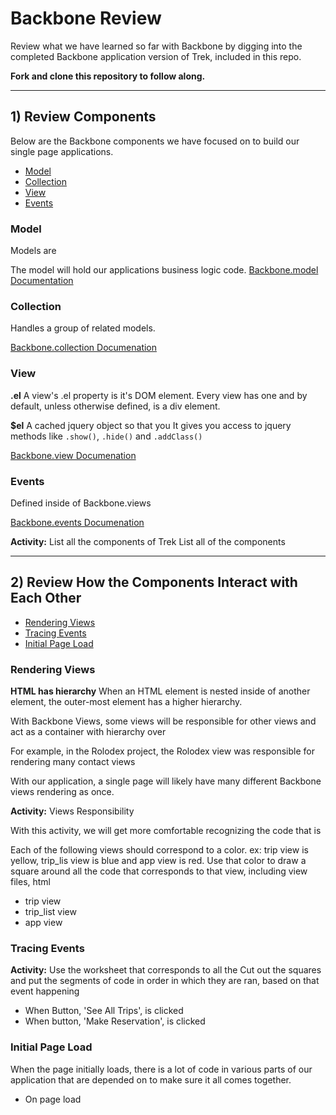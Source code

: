 # Backbone Review

Review what we have learned so far with Backbone by digging into the completed Backbone application version of Trek, included in this repo.

**Fork and clone this repository to follow along.**

***

## 1) Review Components
Below are the Backbone components we have focused on to build our single page applications.

- [Model](#models)
- [Collection](#collections)
- [View](#views)
- [Events](#events)

### Model
Models are

The model will hold our applications business logic code.
[Backbone.model Documentation](http://backbonejs.org/#Model)

### Collection
Handles a group of related models.

[Backbone.collection Documenation](http://backbonejs.org/#Collection)

### View

**.el**
A view's .el property is it's DOM element. Every view has one and by default, unless otherwise defined, is a div element.

**$el**
A cached jquery object so that you
It gives you access to jquery methods like `.show()`, `.hide()` and `.addClass()`

[Backbone.view Documenation](http://backbonejs.org/#View)

### Events
Defined inside of Backbone.views



[Backbone.events Documenation](http://backbonejs.org/#Events)

**Activity:** List all the components of Trek
List all of the components

***

## 2) Review How the Components Interact with Each Other

- [Rendering Views](#rendering-views)
- [Tracing Events](#tracing-events)
- [Initial Page Load](#initial-page-load)

### Rendering Views

**HTML has hierarchy** When an HTML element is nested inside of another element, the outer-most element has a higher hierarchy.

With Backbone Views, some views will be responsible for other views and act as a container with hierarchy over

For example, in the Rolodex project, the Rolodex view was responsible for rendering many contact views


With our application, a single page will likely have many different Backbone views rendering as once.


**Activity:** Views Responsibility

With this activity, we will get more comfortable recognizing the code that is

Each of the following views should correspond to a color. ex: trip view is yellow, trip_lis view is blue and app view is red. Use that color to draw a square around all the code that corresponds to that view, including view files, html


- trip view
- trip_list view
- app view



### Tracing Events

**Activity:**
Use the worksheet that corresponds to all the
Cut out the squares and put the segments of code in order in which they are ran, based on that event happening

- When Button, 'See All Trips', is clicked
- When button, 'Make Reservation', is clicked

### Initial Page Load
When the page initially loads, there is a lot of code in various parts of our application that are depended on to make sure it all comes together.

- On page load
